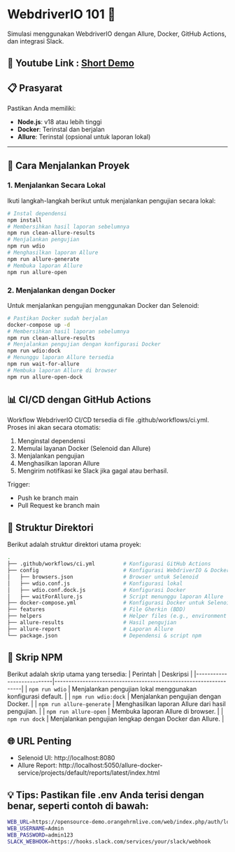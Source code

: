 # WebdriverIO 101 🚀  
Simulasi menggunakan WebdriverIO dengan Allure, Docker, GitHub Actions, dan integrasi Slack.
## 🚀 Youtube Link : [Short Demo](https://youtu.be/Tf0ICCeb2-Q?si=lnebX3SXfQyacRC-)

## 📋 Prasyarat
Pastikan Anda memiliki:
- **Node.js**: v18 atau lebih tinggi
- **Docker**: Terinstal dan berjalan
- **Allure**: Terinstal (opsional untuk laporan lokal)
---
## 🚀 Cara Menjalankan Proyek
### 1. **Menjalankan Secara Lokal**
Ikuti langkah-langkah berikut untuk menjalankan pengujian secara lokal:
```bash
# Instal dependensi
npm install
# Membersihkan hasil laporan sebelumnya
npm run clean-allure-results
# Menjalankan pengujian
npm run wdio
# Menghasilkan laporan Allure
npm run allure-generate
# Membuka laporan Allure
npm run allure-open
```
### 2. **Menjalankan dengan Docker**
Untuk menjalankan pengujian menggunakan Docker dan Selenoid:
```bash
# Pastikan Docker sudah berjalan
docker-compose up -d
# Membersihkan hasil laporan sebelumnya
npm run clean-allure-results
# Menjalankan pengujian dengan konfigurasi Docker
npm run wdio:dock
# Menunggu laporan Allure tersedia
npm run wait-for-allure
# Membuka laporan Allure di browser
npm run allure-open-dock
```

## 📊 CI/CD dengan GitHub Actions

Workflow WebdriverIO CI/CD tersedia di file .github/workflows/ci.yml. Proses ini akan secara otomatis:

1. Menginstal dependensi
2. Memulai layanan Docker (Selenoid dan Allure)
3. Menjalankan pengujian
4. Menghasilkan laporan Allure
5. Mengirim notifikasi ke Slack jika gagal atau berhasil.

Trigger:
- Push ke branch main
- Pull Request ke branch main

## 📂 Struktur Direktori
Berikut adalah struktur direktori utama proyek:
```bash
.
├── .github/workflows/ci.yml         # Konfigurasi GitHub Actions
├── config                           # Konfigurasi WebdriverIO & Docker
│   ├── browsers.json                # Browser untuk Selenoid
│   ├── wdio.conf.js                 # Konfigurasi lokal
│   ├── wdio.conf.dock.js            # Konfigurasi Docker
│   ├── waitForAllure.js             # Script menunggu laporan Allure
├── docker-compose.yml               # Konfigurasi Docker untuk Selenoid dan Allure
├── features                         # File Gherkin (BDD)
├── helpers                          # Helper files (e.g., environment variables)
├── allure-results                   # Hasil pengujian
├── allure-report                    # Laporan Allure
└── package.json                     # Dependensi & script npm
```

## 🧰 Skrip NPM
Berikut adalah skrip utama yang tersedia:
| Perintah                  | Deskripsi                                                        |
|---------------------------|------------------------------------------------------------------|
| `npm run wdio`            | Menjalankan pengujian lokal menggunakan konfigurasi default.    |
| `npm run wdio:dock`       | Menjalankan pengujian dengan Docker.                            |
| `npm run allure-generate` | Menghasilkan laporan Allure dari hasil pengujian.              |
| `npm run allure-open`     | Membuka laporan Allure di browser.                              |
| `npm run dock`            | Menjalankan pengujian lengkap dengan Docker dan Allure.         |

## 🌐 URL Penting
- Selenoid UI: http://localhost:8080
- Allure Report: http://localhost:5050/allure-docker-service/projects/default/reports/latest/index.html

## 💡 Tips: Pastikan file .env Anda terisi dengan benar, seperti contoh di bawah:
```bash
WEB_URL=https://opensource-demo.orangehrmlive.com/web/index.php/auth/login
WEB_USERNAME=Admin
WEB_PASSWORD=admin123
SLACK_WEBHOOK=https://hooks.slack.com/services/your/slack/webhook
```
